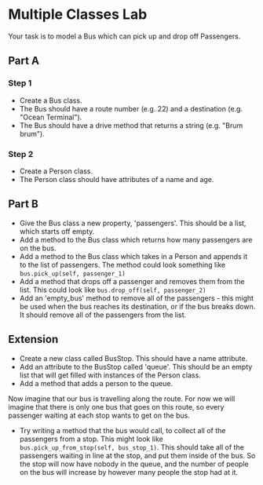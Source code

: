 # Multiple Classes Lab

Your task is to model a Bus which can pick up and drop off Passengers.

## Part A

### Step 1

- Create a Bus class. 
- The Bus should have a route number (e.g. 22) and a destination (e.g. "Ocean Terminal").
- The Bus should have a drive method that returns a string (e.g. "Brum brum").

### Step 2

- Create a Person class.
- The Person class should have attributes of a name and age.

## Part B

- Give the Bus class a new property, 'passengers'. This should be a list, which starts off empty. 
- Add a method to the Bus class which returns how many passengers are on the bus. 
- Add a method to the Bus class which takes in a Person and appends it to the list of passengers. The method could look something like `bus.pick_up(self, passenger_1)` 
- Add a method that drops off a passenger and removes them from the list. This could look like `bus.drop_off(self, passenger_2)`
- Add an 'empty_bus' method to remove all of the passengers - this might be used when the bus reaches its destination, or if the bus breaks down. It should remove all of the passengers from the list.

## Extension

- Create a new class called BusStop. This should have a name attribute.
- Add an attribute to the BusStop called 'queue'. This should be an empty list that will get filled with instances of the Person class.
- Add a method that adds a person to the queue.

Now imagine that our bus is travelling along the route. For now we will imagine that there is only one bus that goes on this route, so every passenger waiting at each stop wants to get on the bus. 

- Try writing a method that the bus would call, to collect all of the passengers from a stop. This might look like `bus.pick_up_from_stop(self, bus_stop_1)`. This should take all of the passengers waiting in line at the stop, and put them inside of the bus. So the stop will now have nobody in the queue, and the number of people on the bus will increase by however many people the stop had at it.
